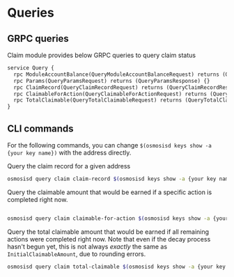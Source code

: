 <!--
order: 6
-->

# Queries

## GRPC queries

Claim module provides below GRPC queries to query claim status

```protobuf
service Query {
  rpc ModuleAccountBalance(QueryModuleAccountBalanceRequest) returns (QueryModuleAccountBalanceResponse) {}
  rpc Params(QueryParamsRequest) returns (QueryParamsResponse) {}
  rpc ClaimRecord(QueryClaimRecordRequest) returns (QueryClaimRecordResponse) {}
  rpc ClaimableForAction(QueryClaimableForActionRequest) returns (QueryClaimableForActionResponse) {}
  rpc TotalClaimable(QueryTotalClaimableRequest) returns (QueryTotalClaimableResponse) {}
}
```

## CLI commands

For the following commands, you can change `$(osmosisd keys show -a {your key name})` with the address directly.

Query the claim record for a given address

```sh
osmosisd query claim claim-record $(osmosisd keys show -a {your key name})
```

Query the claimable amount that would be earned if a specific action is completed right now.

```sh

osmosisd query claim claimable-for-action $(osmosisd keys show -a {your key name}) ActionItemCreated
```

Query the total claimable amount that would be earned if all remaining actions were completed right now.
Note that even if the decay process hasn't begun yet, this is not always *exactly* the same as `InitialClaimableAmount`, due to rounding errors.

```sh
osmosisd query claim total-claimable $(osmosisd keys show -a {your key name}) ActionItemCreated
```
